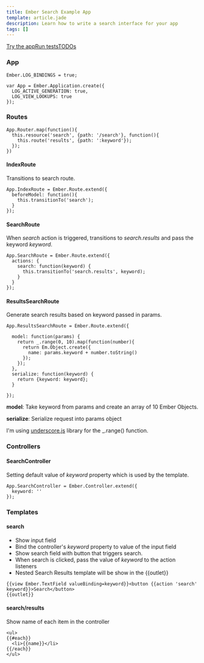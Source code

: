 ```yaml
---
title: Ember Search Example App
template: article.jade
description: Learn how to write a search interface for your app
tags: []
---
```


<div class="btn-group mbl mtm"><a href="app/" class="btn btn-success">Try the app</a><a href="app/tests/" class="btn btn-info">Run tests</a><a class="btn btn-warning" href="https://github.com/taras/ember-crud-example#todo" target="_blank">TODOs</a></div>

### App

```
Ember.LOG_BINDINGS = true;

var App = Ember.Application.create({
  LOG_ACTIVE_GENERATION: true,
  LOG_VIEW_LOOKUPS: true
});
```

### Routes

```
App.Router.map(function(){
  this.resource('search', {path: '/search'}, function(){
    this.route('results', {path: ':keyword'});
  });
})
```

#### IndexRoute

Transitions to search route.

```
App.IndexRoute = Ember.Route.extend({
  beforeModel: function(){
    this.transitionTo('search');
  }
});
```

#### SearchRoute

When *search* action is triggered, transitions to *search.results* and pass the keyword *keyword*.

```
App.SearchRoute = Ember.Route.extend({
  actions: {
    search: function(keyword) {
      this.transitionTo('search.results', keyword);
    }
  }
});
```

#### ResultsSearchRoute

Generate search results based on keyword passed in params. 

```
App.ResultsSearchRoute = Ember.Route.extend({

  model: function(params) {
    return _.range(0, 10).map(function(number){
      return Em.Object.create({
        name: params.keyword + number.toString()
      });
    }); 
  },
  serialize: function(keyword) {
    return {keyword: keyword};
  }

});
```

**model**: Take keyword from params and create an array of 10 Ember Objects.

**serialize**: Serialize request into params object

<div class="dialog dialog-warning">I'm using <a href="http://underscorejs.org/">underscore.js</a> library for the _.range() function.</div>

### Controllers

#### SearchController

Setting default value of *keyword* property which is used by the template.

```
App.SearchController = Ember.Controller.extend({
  keyword: ''
});
```

### Templates

#### search

* Show input field
* Bind the controller's *keyword* property to value of the input field
* Show search field with button that triggers search.
* When search is clicked, pass the value of *keyword* to the action listeners
* Nested Search Results template will be show in the {{outlet}}

```
{{view Ember.TextField valueBinding=keyword}}<button {{action 'search' keyword}}>Search</button>
{{outlet}}
```

#### search/results

Show name of each item in the controller

```
<ul>
{{#each}}
  <li>{{name}}</li>
{{/each}}
</ul>
```